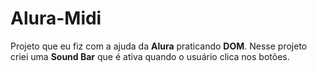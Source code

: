 # Alura-Midi

Projeto que eu fiz com a ajuda da  **Alura** praticando **DOM**. Nesse projeto criei uma **Sound Bar** que é ativa quando o usuário clica nos botões. 
